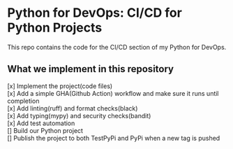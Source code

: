 # Python for DevOps: CI/CD for Python Projects
This repo contains the code for the CI/CD section of my Python for DevOps.

## What we implement in this repository 

[x] Implement the project(code files) <br>
[x] Add a simple GHA(Github Action) workflow and make sure it runs until completion <br>
[x] Add linting(ruff) and format checks(black) <br>
[x] Add typing(mypy) and security checks(bandit) <br>
[x] Add test automation <br>
[] Build our Python project <br>
[] Publish the project to both TestPyPi and PyPi when a new tag is pushed <br>